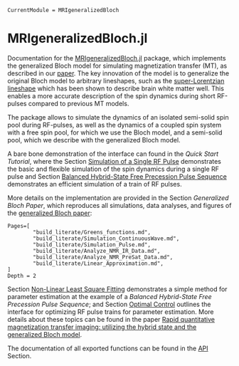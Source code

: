 ```@meta
CurrentModule = MRIgeneralizedBloch
```

# MRIgeneralizedBloch.jl

Documentation for the [MRIgeneralizedBloch.jl](https://github.com/JakobAsslaender/MRIgeneralizedBloch.jl) package, which implements the generalized Bloch model for simulating magnetization transfer (MT), as described in our [paper](https://doi.org/10.1002/mrm.29071). The key innovation of the model is to generalize the original Bloch model to arbitrary lineshapes, such as the [super-Lorentzian lineshape](http://dx.doi.org/10.1002/mrm.1910330404) which has been shown to describe brain white matter well. This enables a more accurate description of the spin dynamics during short RF-pulses compared to previous MT models.

The package allows to simulate the dynamics of an isolated semi-solid spin pool during RF-pulses, as well as the dynamics of a coupled spin system with a free spin pool, for which we use the Bloch model, and a semi-solid pool, which we describe with the generalized Bloch model.

A bare bone demonstration of the interface can found in the *Quick Start Tutorial*, where the Section [Simulation of a Single RF Pulse](@ref) demonstrates the basic and flexible simulation of the spin dynamics during a single RF pulse and Section [Balanced Hybrid-State Free Precession Pulse Sequence](@ref) demonstrates an efficient simulation of a train of RF pulses.

More details on the implementation are provided in the Section *Generalized Bloch Paper*, which reproduces all simulations, data analyses, and figures of the [generalized Bloch paper](https://doi.org/10.1002/mrm.29071):

```@contents
Pages=[
        "build_literate/Greens_functions.md",
        "build_literate/Simulation_ContinuousWave.md",
        "build_literate/Simulation_Pulse.md",
        "build_literate/Analyze_NMR_IR_Data.md",
        "build_literate/Analyze_NMR_PreSat_Data.md",
        "build_literate/Linear_Approximation.md",
]
Depth = 2
```

Section [Non-Linear Least Square Fitting](@ref) demonstrates a simple method for parameter estimation at the example of a *Balanced Hybrid-State Free Precession Pulse Sequence*; and Section [Optimal Control](@ref) outlines the interface for optimizing RF pulse trains for parameter estimation. More details about these topics can be found in the paper [Rapid quantitative magnetization transfer imaging: utilizing the hybrid state and the generalized Bloch model](http://TODO.org).

The documentation of all exported functions can be found in the [API](@ref) Section.